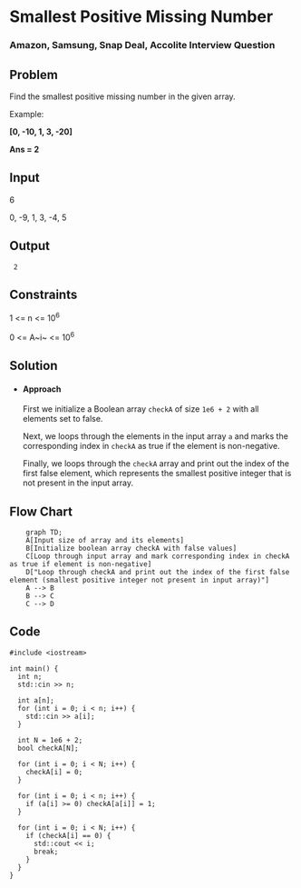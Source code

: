 
# Smallest Positive Missing Number
###  Amazon, Samsung, Snap Deal, Accolite Interview Question

## Problem

Find the smallest positive missing number in the given array.

Example:  

**[0, -10, 1, 3, -20]**

**Ans = 2**

## Input
	
6

0, -9, 1, 3, -4, 5


## Output
	
		
`` 2``
	
## Constraints

1 <= n <= $10^{6}$
	
0 <= A~i~ <=  $10^{6}$

## Solution

- ####  Approach

	First  we initialize a Boolean array `checkA` of size `1e6 + 2` with all elements set to false.
	
	Next, we loops through the elements in the input array `a` and marks the corresponding index in `checkA` as true if the element is non-negative.
	
	Finally, we loops through the `checkA` array and print out the index of the first false element, which represents the smallest positive integer that is not present in the input array.
		

## Flow Chart
```mermaid
	graph TD;
    A[Input size of array and its elements]
    B[Initialize boolean array checkA with false values]
    C[Loop through input array and mark corresponding index in checkA as true if element is non-negative]
    D["Loop through checkA and print out the index of the first false element (smallest positive integer not present in input array)"]
    A --> B
    B --> C
    C --> D
```

## Code
```
#include <iostream>

int main() {
  int n;
  std::cin >> n;

  int a[n];
  for (int i = 0; i < n; i++) {
    std::cin >> a[i];
  }

  int N = 1e6 + 2;
  bool checkA[N];

  for (int i = 0; i < N; i++) {
    checkA[i] = 0;
  }

  for (int i = 0; i < n; i++) {
    if (a[i] >= 0) checkA[a[i]] = 1;
  }

  for (int i = 0; i < N; i++) {
    if (checkA[i] == 0) {
      std::cout << i;
      break;
    }
  }
}
```
